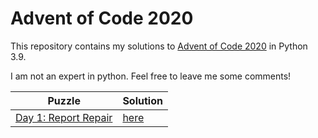 Advent of Code 2020
========================

This repository contains my solutions to [Advent of Code 2020](https://adventofcode.com/2020) in Python 3.9.

I am not an expert in python. Feel free to leave me some comments!

|Puzzle|Solution|
|---|---|
|[Day 1: Report Repair](https://adventofcode.com/2020/day/1)|[here](/day1.py)|
